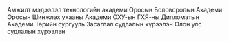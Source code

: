 Амжилт мэдээлэл технологийн академи
Оросын Боловсролын Академи
Оросын Шинжлэх ухааны Академи
ОХУ-ын ГХЯ-ны Дипломатын Академи
Төрийн сургууль
Засаглал судлалын хүрээлэн
Олон улс судлалын хүрээлэн
